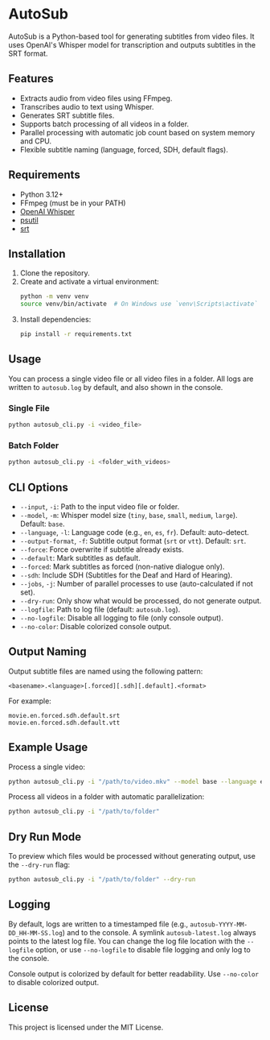 # AutoSub

AutoSub is a Python-based tool for generating subtitles from video files. It uses OpenAI's Whisper model for transcription and outputs subtitles in the SRT format.

## Features
- Extracts audio from video files using FFmpeg.
- Transcribes audio to text using Whisper.
- Generates SRT subtitle files.
- Supports batch processing of all videos in a folder.
- Parallel processing with automatic job count based on system memory and CPU.
- Flexible subtitle naming (language, forced, SDH, default flags).

## Requirements
- Python 3.12+
- FFmpeg (must be in your PATH)
- [OpenAI Whisper](https://github.com/openai/whisper)
- [psutil](https://pypi.org/project/psutil/)
- [srt](https://pypi.org/project/srt/)

## Installation
1. Clone the repository.
2. Create and activate a virtual environment:
   ```bash
   python -m venv venv
   source venv/bin/activate  # On Windows use `venv\Scripts\activate`
   ```
3. Install dependencies:
   ```bash
   pip install -r requirements.txt
   ```

## Usage

You can process a single video file or all video files in a folder. All logs are written to `autosub.log` by default, and also shown in the console.

### Single File
```bash
python autosub_cli.py -i <video_file>
```

### Batch Folder
```bash
python autosub_cli.py -i <folder_with_videos>
```

## CLI Options

- `--input`, `-i`: Path to the input video file or folder.
- `--model`, `-m`: Whisper model size (`tiny`, `base`, `small`, `medium`, `large`). Default: `base`.
- `--language`, `-l`: Language code (e.g., `en`, `es`, `fr`). Default: auto-detect.
- `--output-format`, `-f`: Subtitle output format (`srt` or `vtt`). Default: `srt`.
- `--force`: Force overwrite if subtitle already exists.
- `--default`: Mark subtitles as default.
- `--forced`: Mark subtitles as forced (non-native dialogue only).
- `--sdh`: Include SDH (Subtitles for the Deaf and Hard of Hearing).
- `--jobs`, `-j`: Number of parallel processes to use (auto-calculated if not set).
- `--dry-run`: Only show what would be processed, do not generate output.
- `--logfile`: Path to log file (default: `autosub.log`).
- `--no-logfile`: Disable all logging to file (only console output).
- `--no-color`: Disable colorized console output.

## Output Naming

Output subtitle files are named using the following pattern:
```
<basename>.<language>[.forced][.sdh][.default].<format>
```
For example:
```
movie.en.forced.sdh.default.srt
movie.en.forced.sdh.default.vtt
```

## Example Usage

Process a single video:
```bash
python autosub_cli.py -i "/path/to/video.mkv" --model base --language en --forced --sdh
```

Process all videos in a folder with automatic parallelization:
```bash
python autosub_cli.py -i "/path/to/folder"
```

## Dry Run Mode

To preview which files would be processed without generating output, use the `--dry-run` flag:
```bash
python autosub_cli.py -i "/path/to/folder" --dry-run
```

## Logging

By default, logs are written to a timestamped file (e.g., `autosub-YYYY-MM-DD_HH-MM-SS.log`) and to the console. A symlink `autosub-latest.log` always points to the latest log file. You can change the log file location with the `--logfile` option, or use `--no-logfile` to disable file logging and only log to the console.

Console output is colorized by default for better readability. Use `--no-color` to disable colorized output.

## License

This project is licensed under the MIT License.
